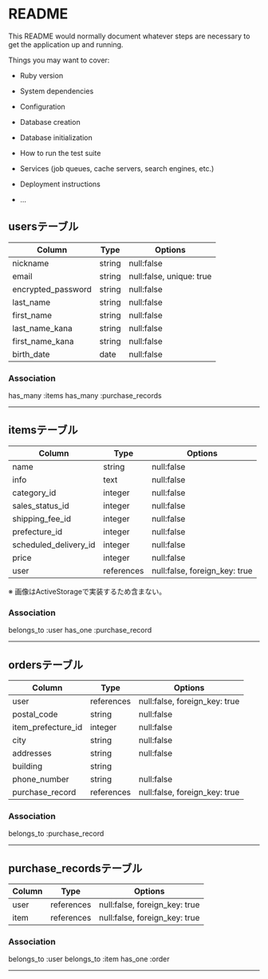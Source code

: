 # README

This README would normally document whatever steps are necessary to get the
application up and running.

Things you may want to cover:

* Ruby version

* System dependencies

* Configuration

* Database creation

* Database initialization

* How to run the test suite

* Services (job queues, cache servers, search engines, etc.)

* Deployment instructions

* ...


## usersテーブル
| Column              | Type      | Options                  |
|---------------------|-----------|--------------------------|
| nickname            | string    | null:false               |
| email               | string    | null:false, unique: true |
| encrypted_password  | string    | null:false               |
| last_name           | string    | null:false               |
| first_name          | string    | null:false               |
| last_name_kana      | string    | null:false               |
| first_name_kana     | string    | null:false               |
| birth_date          | date      | null:false               |


### Association
has_many :items
has_many :purchase_records

---

## itemsテーブル
| Column                 | Type      | Options                      |
|------------------------|-----------|------------------------------|
| name                   | string    | null:false                   |
| info                   | text      | null:false                   |
| category_id            | integer   | null:false                   |
| sales_status_id        | integer   | null:false                   |
| shipping_fee_id        | integer   | null:false                   |
| prefecture_id          | integer   | null:false                   |
| scheduled_delivery_id  | integer   | null:false                   |
| price                  | integer   | null:false                   |
| user                   | references| null:false, foreign_key: true|

※ 画像はActiveStorageで実装するため含まない。

### Association
belongs_to :user
has_one :purchase_record

---

## ordersテーブル
| Column              | Type      | Options                          |
|---------------------|-----------|----------------------------------|
| user                | references| null:false, foreign_key: true    |
| postal_code         | string    | null:false                       |
| item_prefecture_id  | integer   | null:false                       |
| city                | string    | null:false                       |
| addresses           | string    | null:false                       |
| building            | string    |                                  |
| phone_number        | string    | null:false                       |
| purchase_record     | references| null:false, foreign_key: true    |


### Association
belongs_to :purchase_record

---

## purchase_recordsテーブル
| Column              | Type      | Options                          |
|---------------------|-----------|----------------------------------|
| user                | references| null:false, foreign_key: true    |
| item                | references| null:false, foreign_key: true    |


### Association
belongs_to :user
belongs_to :item
has_one :order

---
